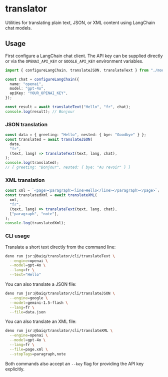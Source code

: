 # translator

Utilities for translating plain text, JSON, or XML content using LangChain chat
models.

## Usage

First configure a LangChain chat client. The API key can be supplied directly or
via the `OPENAI_API_KEY` or `GOOGLE_API_KEY` environment variables.

```ts
import { configureLangChain, translateJSON, translateText } from "./mod.ts";

const chat = configureLangChain({
  name: "openai",
  model: "gpt-4o",
  apiKey: "YOUR_OPENAI_KEY",
});

const result = await translateText("Hello", "fr", chat);
console.log(result); // Bonjour
```

### JSON translation

```ts
const data = { greeting: "Hello", nested: { bye: "Goodbye" } };
const translated = await translateJSON(
  data,
  "fr",
  (text, lang) => translateText(text, lang, chat),
);
console.log(translated);
// { greeting: "Bonjour", nested: { bye: "Au revoir" } }
```

### XML translation

```ts
const xml = `<page><paragraph><line>Hello</line></paragraph></page>`;
const translatedXml = await translateXML(
  xml,
  "fr",
  (text, lang) => translateText(text, lang, chat),
  ["paragraph", "note"],
);
console.log(translatedXml);
```

### CLI usage

Translate a short text directly from the command line:

```sh
deno run jsr:@baiq/translator/cli/translateText \
  --engine=openai \
  --model=gpt-4o \
  --lang=fr \
  --text="Hello"
```

You can also translate a JSON file:

```sh
deno run jsr:@baiq/translator/cli/translateJSON \
  --engine=google \
  --model=gemini-1.5-flash \
  --lang=fr \
  --file=data.json
```

You can also translate an XML file:

```sh
deno run jsr:@baiq/translator/cli/translateXML \
  --engine=openai \
  --model=gpt-4o \
  --lang=fr \
  --file=page.xml \
  --stopTags=paragraph,note
```

Both commands also accept an `--key` flag for providing the API key explicitly.
